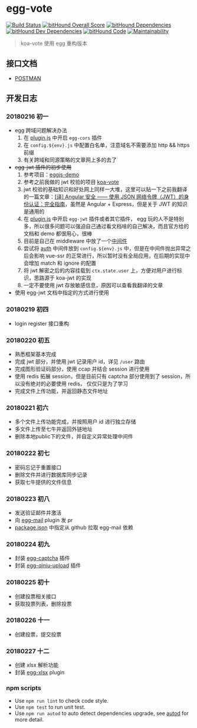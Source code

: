 # egg-vote
[![Build Status](https://travis-ci.org/Raoul1996/egg-vote.svg?branch=master)](https://travis-ci.org/Raoul1996/egg-vote)
[![bitHound Overall Score](https://www.bithound.io/github/Raoul1996/egg-vote/badges/score.svg)](https://www.bithound.io/github/Raoul1996/egg-vote)
[![bitHound Dependencies](https://www.bithound.io/github/Raoul1996/egg-vote/badges/dependencies.svg)](https://www.bithound.io/github/Raoul1996/egg-vote/master/dependencies/npm)
[![bitHound Dev Dependencies](https://www.bithound.io/github/Raoul1996/egg-vote/badges/devDependencies.svg)](https://www.bithound.io/github/Raoul1996/egg-vote/master/dependencies/npm)
[![bitHound Code](https://www.bithound.io/github/Raoul1996/egg-vote/badges/code.svg)](https://www.bithound.io/github/Raoul1996/egg-vote)
[![Maintainability](https://api.codeclimate.com/v1/badges/8d31fa28164dc4a47fce/maintainability)](https://codeclimate.com/github/Raoul1996/egg-vote/maintainability)

> koa-vote 使用 egg 重构版本

## 接口文档
- [POSTMAN](https://documenter.getpostman.com/view/3083800/egg-vote/RVfyAp5B)

## 开发日志
### 20180216 初一
- egg 跨域问题解决办法
    1. 在 [plugin.js](config/plugin.js) 中开启 `egg-cors` 插件
    2. 在 `config.${env}.js` 中配置白名单，注意域名不需要添加 http && https 前缀
    3. 有关跨域和同源策略的文章网上多的去了
- ~~egg-jwt 插件的初步使用~~
    1. 参考项目：[eggjs-demo](https://github.com/glh1991/eggjs-demo)
    2. 参考之前我做的 jwt 校验的项目 [koa-vote](https://github.com/Raoul1996/koa-vote.git)
    2. jwt 校验的基础知识和好处网上同样一大堆，这里可以贴一下之前我翻译的一篇文章：[[译] Angular 安全 —— 使用 JSON 网络令牌（JWT）的身份认证：完全指南](https://juejin.im/post/5a64267c518825734e3e5c22)，虽然是 Angular + Express，但是关于 JWT 的知识是通用的
    3. 在 [plugin.js](config/plugin.js) 中开启 `egg-jwt` 插件或者其它插件， egg 玩的人不是特别多，所以很多问题可以强迫自己通过看文档啥的自己解决，而且官方给的文档和 demo 都很用心，很棒
    4. 目前是自己在 middleware 中放了一个[中间件](middleware/auth.js)
    5. 尝试将 [auth](middleware/auth.js) 中间件放到 `config.${env}.js` 中，但是在中间件抛出异常之后会影响 vue-ssr 的正常进行，所以暂时没有全局应用，在后期的实现中会增加 match 和 ignore 的配置
    6. 将 jwt 解密之后的内容挂载到 `ctx.state.user` 上，方便对用户进行标识，思路源于 koa-jwt 的实现
    7. 一定不要使用 jwt 存放敏感信息，原因可以查看我翻译的文章
- 使用 egg-jwt 文档中指定的方式进行使用
### 20180219 初四
- login register 接口重构

### 20180220 初五
- 熟悉框架基本完成
- 完成 jwt 部分，并使用 jwt 记录用户 id，详见 `/user` 路由
- 完成图形验证码部分，使用 ccap 并结合 session 进行使用
- 使用 redis 拓展 session，但是目前只有 captcha 部分使用到了 session，所以没有绝对的必要使用 redis， 仅仅只是为了学习
- 完成文件上传功能，并返回静态文件地址

### 20180221 初六
- 多个文件上传功能完成，并按照用户 id 进行独立存储
- 多文件上传至七牛并返回外链地址
- 删除本地public下的文件，并自定义异常处理中间件

### 20180222 初七
- 密码忘记于重置接口
- 删除文件并进行数据库同步记录
- 获取七牛提供的文件信息

### 20180223 初八
- 发送验证邮件并激活
- 向 [egg-mail](https://github.com/zhouzhi3859/egg-mail) plugin 发 pr
- [package.json](package.json) 中指定从 github 拉取 egg-mail 依赖

### 20180224 初九
- 封装 [egg-captcha](https://github.com/raoul1996/egg-captcha) 插件
- 封装 [egg-qiniu-upload](https://github.com/raoul1996/egg-qiniu-upload) 插件
### 20180225 初十
- 创建投票相关接口
- 获取投票列表，删除投票
### 20180226 十一
- 创建投票，提交投票
### 20180227 十二
- 创建 xlsx 解析功能
- 封装 [egg-xlsx](https://github.com/Raoul1996/egg-xlsx.git) plugin
### npm scripts

- Use `npm run lint` to check code style.
- Use `npm test` to run unit test.
- Use `npm run autod` to auto detect dependencies upgrade, see [autod](https://www.npmjs.com/package/autod) for more detail.


[egg]: https://eggjs.org